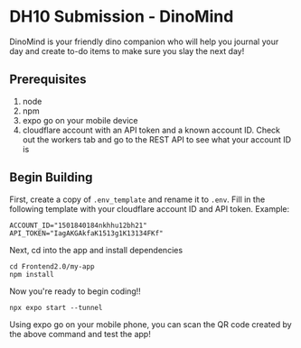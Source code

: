 # DH10 Submission - DinoMind
DinoMind is your friendly dino companion who will help you journal your day and create to-do items to make sure you slay the next day! 

## Prerequisites
1. node
2. npm
3. expo go on your mobile device
4. cloudflare account with an API token and a known account ID. Check out the workers tab and go to the REST API to see what your account ID is

## Begin Building
First, create a copy of `.env_template` and rename it to `.env`. Fill in the following template with your cloudflare account ID and API token. 
Example: 
```
ACCOUNT_ID="1501840184nkhhu12bh21"
API_TOKEN="IagAKGAkfaK1513g1K13134FKf"
```
Next, cd into the app and install dependencies
```
cd Frontend2.0/my-app
npm install
```
Now you're ready to begin coding!!
```
npx expo start --tunnel
```
Using expo go on your mobile phone, you can scan the QR code created by the above command and test the app!
